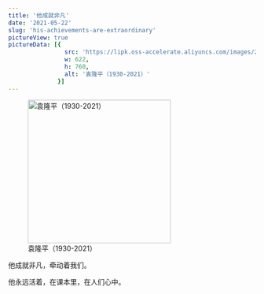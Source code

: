 ```yaml
---
title: '他成就非凡'
date: '2021-05-22'
slug: 'his-achievements-are-extraordinary'
pictureView: true
pictureData: [{
                src: 'https://lipk.oss-accelerate.aliyuncs.com/images/2021-05-22-his-achievements-are-extraordinary.jpg',
                w: 622,
                h: 760,
                alt: '袁隆平（1930-2021）'
              }]
---
```


<figure class="image">
  <img loading="lazy" src="https://lipk.oss-accelerate.aliyuncs.com/images/2021-05-22-his-achievements-are-extraordinary.jpg" alt="袁隆平（1930-2021）" title="袁隆平（1930-2021）" height="291px">
  <figcaption class="image-description">袁隆平（1930-2021）</figcaption>
</figure>

他成就非凡，牵动着我们。

他永远活着，在课本里，在人们心中。
